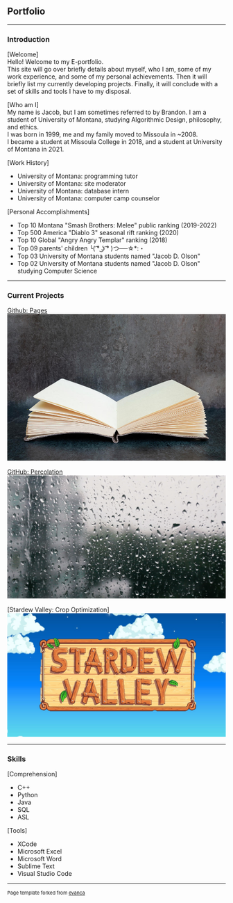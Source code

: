 ## Portfolio

---

### Introduction 

[Welcome]<br>
Hello! Welcome to my E-portfolio.<br>
This site will go over briefly details about myself, who I am, 
some of my work experience, and some of my personal achievements.
Then it will briefly list my currently developing projects. Finally, it will conclude with a set of
skills and tools I have to my disposal.<br>

[Who am I]<br>
 My name is Jacob, but I am sometimes referred to by Brandon. I am a student of University of Montana,
 studying Algorithmic Design, philosophy, and ethics. <br>
 I was born in 1999, me and my family moved to Missoula in ~2008.<br>
 I became a student at Missoula College in 2018, and a student at University of Montana in 2021.

[Work History]
- University of Montana: programming tutor
- University of Montana: site moderator
- University of Montana: database intern
- University of Montana: computer camp counselor


[Personal Accomplishments]
-  Top 10 Montana "Smash Brothers: Melee" public ranking (2019-2022)
-  Top 500 America "Diablo 3" seasonal rift ranking (2020)
-  Top 10 Global "Angry Angry Templar" ranking (2018)
-  Top 09 parents' children ╰( ͡° ͜ʖ ͡° )つ──☆*:・
-  Top 03 University of Montana students named "Jacob D. Olson"
-  Top 02 University of Montana students named "Jacob D. Olson" studying Computer Science

---

### Current Projects


[Github: Pages](http://github.com/H0LL0W3D/pages)
<img src="images/pages.png?raw=true"/>

[GitHub: Percolation](http://github.com/H0LL0W3D/Percolation)
<img src="images/Percolation.png?raw=true"/>

[Stardew Valley: Crop Optimization]
<img src="images/StardewLogo.png?raw=true"/>


---

### Skills
[Comprehension]
- C++
- Python
- Java
- SQL
- ASL

[Tools]
- XCode
- Microsoft Excel
- Microsoft Word
- Sublime Text
- Visual Studio Code


---
<p style="font-size:11px">Page template forked from <a href="https://github.com/evanca/quick-portfolio">evanca</a></p>
<!-- Remove above link if you don't want to attibute -->
